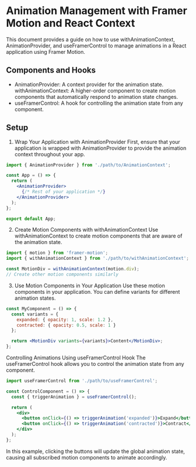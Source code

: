 # Animation Management with Framer Motion and React Context
This document provides a guide on how to use withAnimationContext, AnimationProvider, and useFramerControl to manage animations in a React application using Framer Motion.

## Components and Hooks
- AnimationProvider: A context provider for the animation state.
withAnimationContext: A higher-order component to create motion components that automatically respond to animation state changes.
- useFramerControl: A hook for controlling the animation state from any component.
## Setup
1. Wrap Your Application with AnimationProvider
First, ensure that your application is wrapped with AnimationProvider to provide the animation context throughout your app.

```jsx
import { AnimationProvider } from './path/to/AnimationContext';

const App = () => {
  return (
    <AnimationProvider>
      {/* Rest of your application */}
    </AnimationProvider>
  );
};

export default App;
```
2. Create Motion Components with withAnimationContext
Use withAnimationContext to create motion components that are aware of the animation state.

```jsx
import { motion } from 'framer-motion';
import { withAnimationContext } from './path/to/withAnimationContext';

const MotionDiv = withAnimationContext(motion.div);
// Create other motion components similarly
```
3. Use Motion Components in Your Application
Use these motion components in your application. You can define variants for different animation states.

```jsx
const MyComponent = () => {
  const variants = {
    expanded: { opacity: 1, scale: 1.2 },
    contracted: { opacity: 0.5, scale: 1 }
  };

  return <MotionDiv variants={variants}>Content</MotionDiv>;
};
```
Controlling Animations
Using useFramerControl Hook
The useFramerControl hook allows you to control the animation state from any component.

```jsx
import useFramerControl from './path/to/useFramerControl';

const ControlComponent = () => {
  const { triggerAnimation } = useFramerControl();

  return (
    <div>
      <button onClick={() => triggerAnimation('expanded')}>Expand</button>
      <button onClick={() => triggerAnimation('contracted')}>Contract</button>
    </div>
  );
};
```

In this example, clicking the buttons will update the global animation state, causing all subscribed motion components to animate accordingly.